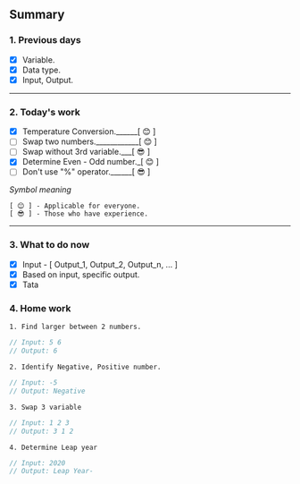 ## Summary

### 1. Previous days
- [x] Variable.
- [x] Data type.
- [x] Input, Output.
---------------------------------------------
### 2. Today's work
- [x] Temperature Conversion.______[ 😊 ]
- [ ] Swap two numbers.____________[ 😊 ]
- [ ] Swap without 3rd variable.___[ 😎 ]
- [x] Determine Even - Odd number._[ 😊 ]
- [ ] Don't use "%" operator.______[ 😎 ]

_Symbol meaning_

    [ 😊 ] - Applicable for everyone.
    [ 😎 ] - Those who have experience.
---------------------------------------------------
### 3. What to do now
- [x] Input - [ Output_1, Output_2, Output_n, ... ]
- [x] Based on input, specific output.
- [x] Tata

### 4. Home work
    1. Find larger between 2 numbers.
```C
// Input: 5 6
// Output: 6
```
    2. Identify Negative, Positive number.
```C
// Input: -5
// Output: Negative
```
    3. Swap 3 variable
```C
// Input: 1 2 3
// Output: 3 1 2
```
    4. Determine Leap year
```C
// Input: 2020
// Output: Leap Year-
```